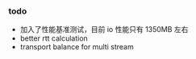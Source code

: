 ### todo

- 加入了性能基准测试，目前 io 性能只有 1350MB 左右
- better rtt calculation
- transport balance for multi stream